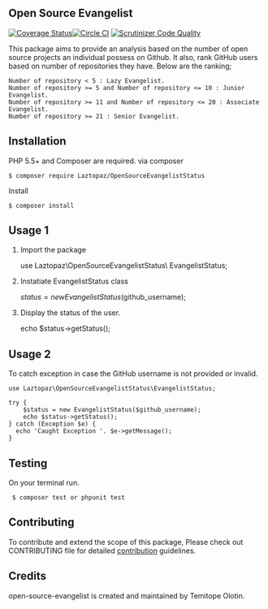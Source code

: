 **Open Source Evangelist**  
-
[![Coverage Status](https://coveralls.io/repos/github/andela-tolotin/open-source-evangelist/badge.svg?branch=evangelist)](https://coveralls.io/github/andela-tolotin/open-source-evangelist?branch=evangelist)[![Circle CI](https://circleci.com/gh/andela-tolotin/open-source-evangelist.svg?style=svg)](https://circleci.com/gh/andela-tolotin/open-source-evangelist) [![Scrutinizer Code Quality](https://scrutinizer-ci.com/g/andela-tolotin/open-source-evangelist/badges/quality-score.png?b=evangelist)](https://scrutinizer-ci.com/g/andela-tolotin/open-source-evangelist/?branch=evangelist) 

This package aims to provide an analysis based on the number of open source projects an individual possess on Github. It also, rank GitHub users based on number of repositories they have. Below are the ranking;

    Number of repository < 5 : Lazy Evangelist.
    Number of repository >= 5 and Number of repository <= 10 : Junior Evangelist.
    Number of repository >= 11 and Number of repository <= 20 : Associate Evangelist.
    Number of repository >= 21 : Senior Evangelist.

**Installation**
-
PHP 5.5+ and Composer are required.
via composer

    $ composer require Laztopaz/OpenSourceEvangelistStatus

Install

    $ composer install 

**Usage 1**
-
1. Import the package

    use Laztopaz\OpenSourceEvangelistStatus\ EvangelistStatus;
2. Instatiate EvangelistStatus class

    $status = new EvangelistStatus($github_username);
3. Display the status of the user.
   

    echo $status->getStatus();

**Usage 2**
-
To catch exception in case the GitHub username is not provided or invalid.

 

    use Laztopaz\OpenSourceEvangelistStatus\EvangelistStatus;
  
    try {
        $status = new EvangelistStatus($github_username);
        echo $status->getStatus();
    } catch (Exception $e) {
      echo 'Caught Exception '. $e->getMessage();
    }
   

**Testing**
-

On your terminal run.
   

     $ composer test or phpunit test
**Contributing**
-
To contribute and extend the scope of this package, Please check out CONTRIBUTING file for detailed [contribution](https://github.com/andela-tolotin/open-source-evangelist/blob/evangelist/contribution.md) guidelines.

**Credits**
-
open-source-evangelist is created and maintained by Temitope Olotin.
